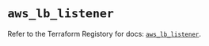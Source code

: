 # `aws_lb_listener`

Refer to the Terraform Registory for docs: [`aws_lb_listener`](https://registry.terraform.io/providers/hashicorp/aws/5.6.2/docs/resources/lb_listener).

